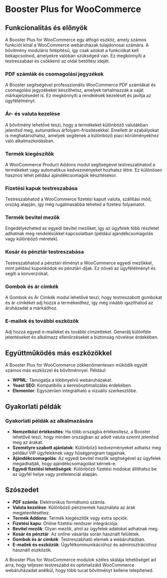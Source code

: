 # Booster Plus for WooCommerce

## Funkcionalitás és előnyök

A Booster Plus for WooCommerce egy átfogó eszköz, amely számos funkciót kínál a WooCommerce webáruházak tulajdonosai számára. A bővítmény moduláris felépítésű, így csak azokat a funkciókat kell bekapcsolnod, amelyekre valóban szükséged van. Ez megkönnyíti a testreszabást és csökkenti az oldal betöltési idejét.

### PDF számlák és csomagolási jegyzékek

A Booster segítségével professzionális WooCommerce PDF számlákat és csomagolási jegyzékeket készíthetsz, amelyek tartalmazzák a saját márkajelzésedet is. Ez megkönnyíti a rendelések kezelését és javítja az ügyfélélményt.

### Ár- és valuta kezelése

A bővítmény lehetővé teszi, hogy a termékeket különböző valutákban jelenítsd meg, automatikus árfolyam-frissítésekkel. Emellett ár szabályokat is meghatározhatsz, amelyek segítenek a különböző piaci körülményekhez való alkalmazkodásban.

### Termék kiegészítők

A WooCommerce Product Addons modul segítségével testreszabhatod a termékeket vagy automatikus kedvezményeket hozhatsz létre. Ez különösen hasznos lehet például ajándékcsomagok készítésekor.

### Fizetési kapuk testreszabása

Testreszabhatod a WooCommerce fizetési kapuit valuta, szállítási mód, ország alapján, így még rugalmasabbá teheted a fizetési folyamatot.

### Termék bevitel mezők

Engedélyezheted az egyedi bevitel mezőket, így az ügyfelek több részletet adhatnak meg rendelésükkel kapcsolatban (például ajándékcsomagolás vagy különböző méretek).

### Kosár és pénztár testreszabása

Testreszabhatod a pénztári élményt a WooCommerce egyedi mezőkkel, mint például kuponkódok és pénztári díjak. Ez növeli az ügyfélélményt és segíti a konverziókat.

### Gombok és ár címkék

A Gombok és Ár Címkék modul lehetővé teszi, hogy testreszabott gombokat és ár címkéket adj hozzá a termékeidhez, így még inkább igazíthatod az áruházadat a márkádhoz.

### E-mailek és további eszközök

Adj hozzá egyedi e-maileket és további címzetteket. Generálj különféle jelentéseket és alkalmazz ellenőrzéseket a biztonság növelése érdekében.

## Együttműködés más eszközökkel

A Booster Plus for WooCommerce zökkenőmentesen működik együtt számos más eszközzel és bővítménnyel. Például:

- **WPML**: Támogatja a többnyelvű webáruházakat.
- **Yoast SEO**: Kompatibilis a keresőoptimalizálás érdekében.
- **Elementor**: Egyszerűen integrálható a vizuális szerkesztőbe.

## Gyakorlati példák

### Gyakorlati példák az alkalmazására

- **Nemzetközi értékesítés**: Ha több országba értékesítesz, a Booster lehetővé teszi, hogy minden országban az adott valuta szerint jelenítsd meg az árakat.
- **Személyre szabott ajánlatok**: Különböző kedvezményeket adhatsz meg például VIP ügyfeleknek vagy hűségprogram tagjainak.
- **Ajándékcsomagolás**: Az egyedi bevitel mezők segítségével az ügyfelek megadhatják, hogy ajándékcsomagolást kérnek-e.
- **Egyedi fizetési lehetőségek**: Különböző fizetési módokat állíthatsz be az ügyfél helye vagy preferenciái alapján.

## Szószedet

- **PDF számla**: Elektronikus formátumú számla.
- **Valuta kezelése**: Különböző pénznemek használata az árak megjelenítéséhez.
- **Termék Addons**: Termék kiegészítők vagy extra opciók.
- **Fizetési kapu**: Online fizetési rendszer integrációja.
- **Bevitel mezők**: Olyan mezők, ahol az ügyfelek adatokat adhatnak meg.
- **Kosár és pénztár**: Az online vásárlás során használt felületek.
- **Gombok és ár címkék**: Testreszabható elemek a webáruházban.
- **E-mailek és eszközök**: Ügyfélkommunikációhoz és adminisztrációhoz használt eszközök.

A Booster Plus for WooCommerce modulok széles skálája lehetőséget ad arra, hogy teljesen testreszabd és optimalizáld WooCommerce webáruházadat anélkül, hogy több tucat bővítményt kellene telepítened.